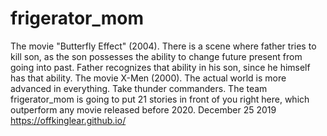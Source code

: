 # frigerator_mom
The movie "Butterfly Effect" (2004). There is a scene where father tries to kill son, as the son possesses the ability to change future present from going into past. Father recognizes that ability in his son, since he himself has that ability.
The movie X-Men (2000). The actual world is more advanced in everything. Take thunder commanders.
The team frigerator_mom is going to put 21 stories in front of you right here, which outperform any movie released before 2020.
December 25 2019
<br>
<a href="https://offkinglear.github.io/"> https://offkinglear.github.io/ </a>
